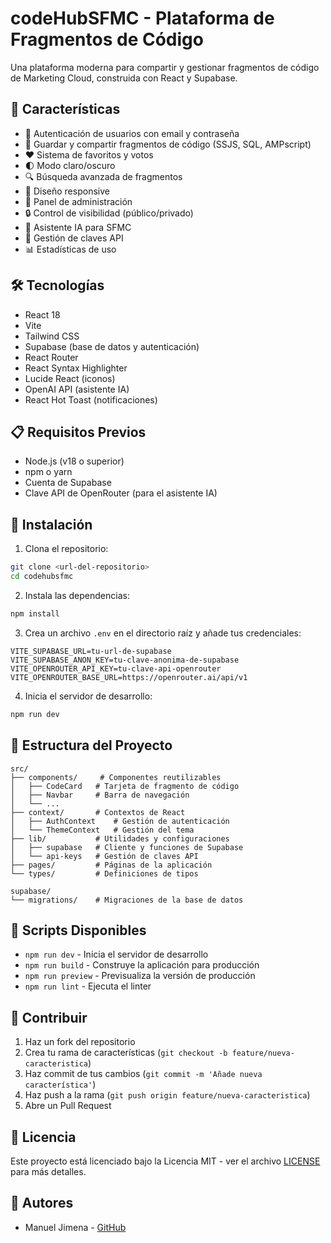 # codeHubSFMC - Plataforma de Fragmentos de Código

Una plataforma moderna para compartir y gestionar fragmentos de código de Marketing Cloud, construida con React y Supabase.

## 🚀 Características

- 🔐 Autenticación de usuarios con email y contraseña
- 💾 Guardar y compartir fragmentos de código (SSJS, SQL, AMPscript)
- ❤️ Sistema de favoritos y votos
- 🌓 Modo claro/oscuro
- 🔍 Búsqueda avanzada de fragmentos
- 📱 Diseño responsive
- 👤 Panel de administración
- 🔒 Control de visibilidad (público/privado)
- 🤖 Asistente IA para SFMC
- 🔑 Gestión de claves API
- 📊 Estadísticas de uso

## 🛠️ Tecnologías

- React 18
- Vite
- Tailwind CSS
- Supabase (base de datos y autenticación)
- React Router
- React Syntax Highlighter
- Lucide React (iconos)
- OpenAI API (asistente IA)
- React Hot Toast (notificaciones)

## 📋 Requisitos Previos

- Node.js (v18 o superior)
- npm o yarn
- Cuenta de Supabase
- Clave API de OpenRouter (para el asistente IA)

## 🚀 Instalación

1. Clona el repositorio:
```bash
git clone <url-del-repositorio>
cd codehubsfmc
```

2. Instala las dependencias:
```bash
npm install
```

3. Crea un archivo `.env` en el directorio raíz y añade tus credenciales:
```env
VITE_SUPABASE_URL=tu-url-de-supabase
VITE_SUPABASE_ANON_KEY=tu-clave-anonima-de-supabase
VITE_OPENROUTER_API_KEY=tu-clave-api-openrouter
VITE_OPENROUTER_BASE_URL=https://openrouter.ai/api/v1
```

4. Inicia el servidor de desarrollo:
```bash
npm run dev
```

## 📁 Estructura del Proyecto

```
src/
├── components/     # Componentes reutilizables
│   ├── CodeCard   # Tarjeta de fragmento de código
│   ├── Navbar     # Barra de navegación
│   └── ...
├── context/       # Contextos de React
│   ├── AuthContext    # Gestión de autenticación
│   └── ThemeContext   # Gestión del tema
├── lib/           # Utilidades y configuraciones
│   ├── supabase   # Cliente y funciones de Supabase
│   └── api-keys   # Gestión de claves API
├── pages/         # Páginas de la aplicación
└── types/         # Definiciones de tipos

supabase/
└── migrations/    # Migraciones de la base de datos
```

## 📜 Scripts Disponibles

- `npm run dev` - Inicia el servidor de desarrollo
- `npm run build` - Construye la aplicación para producción
- `npm run preview` - Previsualiza la versión de producción
- `npm run lint` - Ejecuta el linter

## 🤝 Contribuir

1. Haz un fork del repositorio
2. Crea tu rama de características (`git checkout -b feature/nueva-caracteristica`)
3. Haz commit de tus cambios (`git commit -m 'Añade nueva característica'`)
4. Haz push a la rama (`git push origin feature/nueva-caracteristica`)
5. Abre un Pull Request

## 📄 Licencia

Este proyecto está licenciado bajo la Licencia MIT - ver el archivo [LICENSE](LICENSE) para más detalles.

## 👥 Autores

- Manuel Jimena - [GitHub](https://github.com/ManuelJimena)